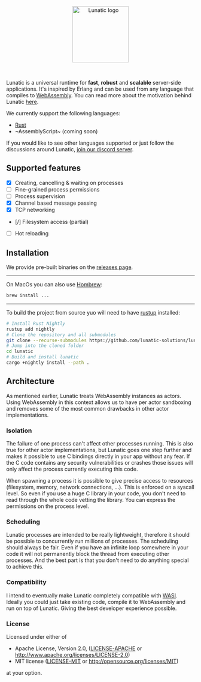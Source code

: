 <div align="center">
    <a href="#">
        <img width="150" src="https://raw.githubusercontent.com/lunatic-solutions/lunatic/readme_update/assets/logo.png" alt="Lunatic logo">
    </a>
    <p>&nbsp;</p>
</div>

Lunatic is a universal runtime for **fast**, **robust** and **scalable** server-side applications.
It's inspired by Erlang and can be used from any language that compiles to [WebAssembly][1].
You can read more about the motivation behind Lunatic [here][2].

We currently support the following languages:

- [Rust][3]
- ~AssemblyScript~ (coming soon)

If you would like to see other languages supported or just follow the discussions around Lunatic,
[join our discord server][4].

## Supported features

- [x] Creating, cancelling & waiting on processes
- [ ] Fine-grained process permissions
- [ ] Process supervision
- [x] Channel based message passing
- [x] TCP networking
- [/] Filesystem access (partial)
- [ ] Hot reloading

## Installation

We provide pre-built binaries on the [releases page][5].

---

On MacOs you can also use [Hombrew][6]:

```bash
brew install ...
```

---

To build the project from source yuo will need to have [rustup][7] installed:

```bash
# Install Rust Nightly
rustup add nightly
# Clone the repository and all submodules
git clone --recurse-submodules https://github.com/lunatic-solutions/lunatic.git
# Jump into the cloned folder
cd lunatic
# Build and install lunatic
cargo +nightly install --path .
```

## Architecture

As mentioned earlier, Lunatic treats WebAssembly instances as actors. Using WebAssembly in this
context allows us to have per actor sandboxing and removes some of the most common drawbacks
in other actor implementations.

### Isolation

The failure of one process can't affect other processes running. This is also true for other actor implementations, but Lunatic goes one step further and makes it possible to use C bindings directly in your app without any fear. If the C code contains any security vulnerabilities or crashes those issues will only affect the process currently executing this code.

When spawning a process it is possible to give precise access to resources (filesystem, memory, network connections, ...). This is enforced on a syscall level. So even if you use a huge C library in your code, you don't need to read through the whole code vetting the library. You can express the permissions on the process level.

### Scheduling

Lunatic processes are intended to be really lightweight, therefore it should be possible to concurrently run millions of processes. The scheduling should always be fair. Even if you have an infinite loop somewhere in your code it will not permanently block the thread from executing other processes. And the best part is that you don't need to do anything special to achieve this.

### Compatibility

I intend to eventually make Lunatic completely compatible with [WASI](https://wasi.dev/). Ideally you could just take existing code, compile it to WebAssembly and run on top of Lunatic. Giving the best developer experience possible.

### License

Licensed under either of

- Apache License, Version 2.0, ([LICENSE-APACHE](LICENSE-APACHE) or http://www.apache.org/licenses/LICENSE-2.0)
- MIT license ([LICENSE-MIT](LICENSE-MIT) or http://opensource.org/licenses/MIT)

at your option.

[1]: https://webassembly.org/
[2]: https://kolobara.com/lunatic/index.html#motivation
[3]: https://crates.io/crates/lunatic
[4]: https://discord.gg/b7zDqpXpB4
[5]: https://github.com/lunatic-solutions/lunatic/releases
[6]: https://brew.sh/
[7]: https://rustup.rs/
